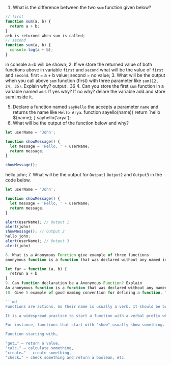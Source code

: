 1. What is the difference between the two `sum` function given below?

```js
// first
function sum(a, b) {
  return a + b;
}
a+b is returned when sum is called;
// second
function sum(a, b) {
  console.log(a + b);
}
```
in console a+b will be shown;
2. If we store the returned value of both functions above in variable `first` and `second` what will be the value of `first` and `second`.
first = a + b value; second = no value;
3. What will be the output when you call above `sum` function (first) with three parameter like `sum(12, 24, 35)`. Explain why?
output : 36
4. Can you store the first `sum` function in a variable named `add`. If yes why? If no why?
delare the variable add.and store sum inside it.

5. Declare a function named `sayHello` the accepts a parameter `name` and returns the name like `Hello Arya`.
function sayello(name){
  return `hello ${name};
}
sayhello('arya');
6. What will be the output of the function below and why?

```js
let userName = 'John';

function showMessage() {
  let message = 'Hello, ' + userName;
  return message;
}

showMessage();
```
hello john;
7. What will be the output for `Output1` `Output2` and `Output3` in the code below.

```js
let userName = 'John';

function showMessage() {
  let message = 'Hello, ' + userName;
  return message;
}

alert(userName); // Output 1
alert(john)
showMessage(); // Output 2
hello john;
alert(userName); // Output 3
alert(john)

8. What is a Anonymous Function give example of three functions.
anonymous function is a function that was declared without any named identifier to refer to it.

let far = function (a, b) {
  retrun a + b
}
9. Can function declaration be a Anonymous Function? Explain
An anonymous function is a function that was declared without any named identifier to refer to it. ... function hello() { alert('Hello world'); } hello(); Anonymous function definition: var anon = function() { alert('I am anonymous'); } anon(); One common use for anonymous functions is as arguments to other functions.
10. Give 5 example of good naming convention for defining a function. You can read the details below to do that.

```md
Functions are actions. So their name is usually a verb. It should be brief, as accurate as possible and describe what the function does, so that someone reading the code gets an indication of what the function does.

It is a widespread practice to start a function with a verbal prefix which vaguely describes the action. There must be an agreement within the team on the meaning of the prefixes.

For instance, functions that start with "show" usually show something.

Function starting with…

"get…" – return a value,
"calc…" – calculate something,
"create…" – create something,
"check…" – check something and return a boolean, etc.
```

